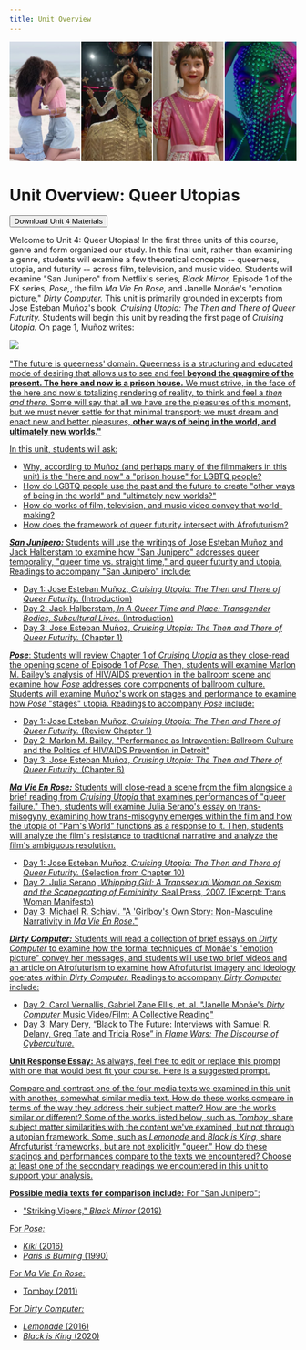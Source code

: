 ```yaml
---
title: Unit Overview
---
```

<img src="/img/utopias_medley.jpg" class="medley">

# Unit Overview: Queer Utopias

<form method="get" action="/modules/unit 4: queer utopias/Unit 4.zip">
<button type='submit' class='btn'>Download Unit 4 Materials</button>
</form>

Welcome to Unit 4: Queer Utopias! In the first three units of this course, genre and form organized our study. In this final unit, rather than examining a genre, students will examine a few theoretical concepts -- queerness, utopia, and futurity -- across film, television, and music video. Students will examine "San Junipero" from Netflix's series, *Black Mirror,* Episode 1 of the FX series, *Pose,*, the film *Ma Vie En Rose,* and Janelle Monáe's "emotion picture," *Dirty Computer.* This unit is primarily grounded in excerpts from Jose Esteban Muñoz's book, *Cruising Utopia: The Then and There of Queer Futurity.*  Students will begin this unit by reading the first page of *Cruising Utopia.* On page 1, Muñoz writes:

<a href="https://bullybloggers.files.wordpress.com/2013/12/4_13.jpg">
<img src="https://bullybloggers.files.wordpress.com/2013/12/4_13.jpg" class="poster">

"The future is queerness' domain. Queerness is a structuring and educated mode of desiring that allows us to see and feel **beyond the quagmire of the present. The here and now is a prison house.** We must strive, in the face of the here and now's totalizing rendering of reality, to think and feel a *then and there*. Some will say that all we have are the pleasures of this moment, but we must never settle for that minimal transport; we must dream and enact new and better pleasures, **other ways of being in the world, and ultimately new worlds."**

In this unit, students will ask:
* Why, according to Muñoz (and perhaps many of the filmmakers in this unit) is the "here and now" a "prison house" for LGBTQ people?
* How do LGBTQ people use the past and the future to create "other ways of being in the world" and "ultimately new worlds?"
* How do works of film, television, and music video convey that world-making?
* How does the framework of queer futurity intersect with Afrofuturism?

***San Junipero:*** Students will use the writings of Jose Esteban Muñoz and Jack Halberstam to examine how "San Junipero" addresses queer temporality, "queer time vs. straight time," and queer futurity and utopia. Readings to accompany "San Junipero" include:
* Day 1: Jose Esteban Muñoz, *Cruising Utopia: The Then and There of Queer Futurity.* (Introduction)
* Day 2: Jack Halberstam, *In A Queer Time and Place: Transgender Bodies, Subcultural Lives.* (Introduction)
* Day 3: Jose Esteban Muñoz, *Cruising Utopia: The Then and There of Queer Futurity.* (Chapter 1)

***Pose***: Students will review Chapter 1 of *Cruising Utopia* as they close-read the opening scene of Episode 1 of *Pose.* Then, students will examine Marlon M. Bailey's analysis of HIV/AIDS prevention in the ballroom scene and examine how *Pose* addresses core components of ballroom culture. Students will examine Muñoz's work on stages and performance to examine how *Pose* "stages" utopia. Readings to accompany *Pose* include:
* Day 1: Jose Esteban Muñoz, *Cruising Utopia: The Then and There of Queer Futurity.* (Review Chapter 1)
* Day 2: Marlon M. Bailey, "Performance as Intravention: Ballroom Culture and the Politics of HIV/AIDS Prevention in Detroit"
* Day 3: Jose Esteban Muñoz, *Cruising Utopia: The Then and There of Queer Futurity.* (Chapter 6)

***Ma Vie En Rose:***
Students will close-read a scene from the film alongside a brief reading from *Cruising Utopia* that examines performances of "queer failure." Then, students will examine Julia Serano's essay on trans-misogyny, examining how trans-misogyny emerges within the film and how the utopia of "Pam's World" functions as a response to it. Then, students will analyze the film's resistance to traditional narrative and analyze the film's ambiguous resolution.
* Day 1: Jose Esteban Muñoz, *Cruising Utopia: The Then and There of Queer Futurity.* (Selection from Chapter 10)
* Day 2: Julia Serano, *Whipping Girl: A Transsexual Woman on Sexism and the Scapegoating of Femininity.* Seal Press, 2007. (Excerpt: Trans Woman Manifesto)
* Day 3: Michael R. Schiavi. "A 'Girlboy's Own Story: Non-Masculine Narrativity in *Ma Vie En Rose*."

***Dirty Computer:*** Students will read a collection of brief essays on *Dirty Computer* to examine how the formal techniques of Monáe's "emotion picture" convey her messages, and students will use two brief videos and an article on Afrofuturism to examine how Afrofuturist imagery and ideology operates within *Dirty Computer.* Readings to accompany *Dirty Computer* include:
* Day 2: Carol Vernallis, Gabriel Zane Ellis, et. al. "Janelle Monáe's *Dirty Computer* Music Video/Film: A Collective Reading"
* Day 3: Mary Dery, “Black to The Future: Interviews with Samuel R. Delany, Greg Tate and Tricia Rose” in *Flame Wars: The Discourse of Cyberculture.*

**Unit Response Essay:**
As always, feel free to edit or replace this prompt with one that would best fit your course. Here is a suggested prompt.

Compare and contrast one of the four media texts we examined in this unit with another, somewhat similar media text. How do these works compare in terms of the way they address their subject matter? How are the works similar or different? Some of the works listed below, such as *Tomboy*, share subject matter similarities with the content we've examined, but not through a utopian framework. Some, such as *Lemonade* and *Black is King,* share Afrofuturist frameworks, but are not explicitly "queer." How do these stagings and performances compare to the texts we encountered? Choose at least one of the secondary readings we encountered in this unit to support your analysis.  

**Possible media texts for comparison include:**
For "San Junipero":
* "Striking Vipers," *Black Mirror* (2019)

For *Pose:*
* *Kiki* (2016)
* *Paris is Burning* (1990)

For *Ma Vie En Rose:*
* Tomboy (2011)

For *Dirty Computer:*
* *Lemonade* (2016)
* *Black is King* (2020)
